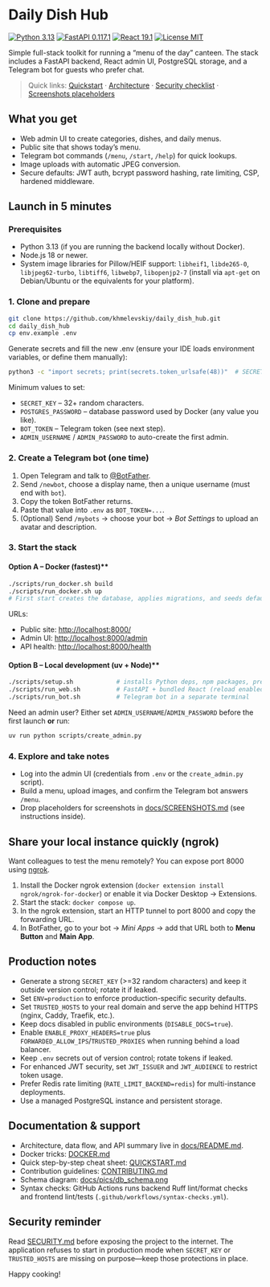 # Daily Dish Hub

[![Python 3.13](https://img.shields.io/badge/Python-3.13-3776AB?style=flat-square&logo=python&logoColor=white)](https://www.python.org/)
[![FastAPI 0.117.1](https://img.shields.io/badge/FastAPI-0.117.1-009688?style=flat-square&logo=fastapi&logoColor=white)](https://fastapi.tiangolo.com/)
[![React 19.1](https://img.shields.io/badge/React-19.1-61DAFB?style=flat-square&logo=react&logoColor=black)](https://react.dev/)
[![License MIT](https://img.shields.io/badge/License-MIT-000000?style=flat-square&logo=opensourceinitiative&logoColor=white)](LICENSE)

Simple full-stack toolkit for running a “menu of the day” canteen. The stack includes a FastAPI backend, React admin UI, PostgreSQL storage, and a Telegram bot for guests who prefer chat.

> Quick links: [Quickstart](QUICKSTART.md) · [Architecture](docs/README.md) · [Security checklist](SECURITY.md) · [Screenshots placeholders](docs/SCREENSHOTS.md)

## What you get

- Web admin UI to create categories, dishes, and daily menus.
- Public site that shows today’s menu.
- Telegram bot commands (`/menu`, `/start`, `/help`) for quick lookups.
- Image uploads with automatic JPEG conversion.
- Secure defaults: JWT auth, bcrypt password hashing, rate limiting, CSP, hardened middleware.

## Launch in 5 minutes

### Prerequisites

- Python 3.13 (if you are running the backend locally without Docker).
- Node.js 18 or newer.
- System image libraries for Pillow/HEIF support: `libheif1`, `libde265-0`, `libjpeg62-turbo`, `libtiff6`, `libwebp7`, `libopenjp2-7` (install via `apt-get` on Debian/Ubuntu or the equivalents for your platform).

### 1. Clone and prepare

```bash
git clone https://github.com/khmelevskiy/daily_dish_hub.git
cd daily_dish_hub
cp env.example .env
```

Generate secrets and fill the new .env (ensure your IDE loads environment variables, or define them manually):

```bash
python3 -c "import secrets; print(secrets.token_urlsafe(48))"  # SECRET_KEY
```

Minimum values to set:

- `SECRET_KEY` – 32+ random characters.
- `POSTGRES_PASSWORD` – database password used by Docker (any value you like).
- `BOT_TOKEN` – Telegram token (see next step).
- `ADMIN_USERNAME` / `ADMIN_PASSWORD` to auto-create the first admin.

### 2. Create a Telegram bot (one time)

1. Open Telegram and talk to [@BotFather](https://t.me/BotFather).
2. Send `/newbot`, choose a display name, then a unique username (must end with `bot`).
3. Copy the token BotFather returns.
4. Paste that value into `.env` as `BOT_TOKEN=...`.
5. (Optional) Send `/mybots` → choose your bot → *Bot Settings* to upload an avatar and description.

### 3. Start the stack

#### Option A – Docker (fastest)**

```bash
./scripts/run_docker.sh build
./scripts/run_docker.sh up
# First start creates the database, applies migrations, and seeds default data
```

URLs:

- Public site: <http://localhost:8000/>
- Admin UI: <http://localhost:8000/admin>
- API health: <http://localhost:8000/health>

#### Option B – Local development (uv + Node)**

```bash
./scripts/setup.sh            # installs Python deps, npm packages, pre-commit hooks
./scripts/run_web.sh          # FastAPI + bundled React (reload enabled)
./scripts/run_bot.sh          # Telegram bot in a separate terminal
```

Need an admin user? Either set `ADMIN_USERNAME`/`ADMIN_PASSWORD` before the first launch **or** run:

```bash
uv run python scripts/create_admin.py
```

### 4. Explore and take notes

- Log into the admin UI (credentials from `.env` or the `create_admin.py` script).
- Build a menu, upload images, and confirm the Telegram bot answers `/menu`.
- Drop placeholders for screenshots in [docs/SCREENSHOTS.md](docs/SCREENSHOTS.md) (see instructions inside).

## Share your local instance quickly (ngrok)

Want colleagues to test the menu remotely? You can expose port 8000 using [ngrok](https://ngrok.com/).

1. Install the Docker ngrok extension (`docker extension install ngrok/ngrok-for-docker`) or enable it via Docker Desktop → Extensions.
2. Start the stack: `docker compose up`.
3. In the ngrok extension, start an HTTP tunnel to port 8000 and copy the forwarding URL.
4. In BotFather, go to your bot → *Mini Apps* → add that URL both to **Menu Button** and **Main App**.

## Production notes

- Generate a strong `SECRET_KEY` (>=32 random characters) and keep it outside version control; rotate it if leaked.
- Set `ENV=production` to enforce production-specific security defaults.
- Set `TRUSTED_HOSTS` to your real domain and serve the app behind HTTPS (nginx, Caddy, Traefik, etc.).
- Keep docs disabled in public environments (`DISABLE_DOCS=true`).
- Enable `ENABLE_PROXY_HEADERS=true` plus `FORWARDED_ALLOW_IPS`/`TRUSTED_PROXIES` when running behind a load balancer.
- Keep `.env` secrets out of version control; rotate tokens if leaked.
- For enhanced JWT security, set `JWT_ISSUER` and `JWT_AUDIENCE` to restrict token usage.
- Prefer Redis rate limiting (`RATE_LIMIT_BACKEND=redis`) for multi-instance deployments.
- Use a managed PostgreSQL instance and persistent storage.

## Documentation & support

- Architecture, data flow, and API summary live in [docs/README.md](docs/README.md).
- Docker tricks: [DOCKER.md](DOCKER.md)
- Quick step-by-step cheat sheet: [QUICKSTART.md](QUICKSTART.md)
- Contribution guidelines: [CONTRIBUTING.md](CONTRIBUTING.md)
- Schema diagram: [docs/pics/db_schema.png](docs/pics/db_schema.png)
- Syntax checks: GitHub Actions runs backend Ruff lint/format checks and frontend lint/tests (`.github/workflows/syntax-checks.yml`).

## Security reminder

Read [SECURITY.md](SECURITY.md) before exposing the project to the internet. The application refuses to start in production mode when `SECRET_KEY` or `TRUSTED_HOSTS` are missing on purpose—keep those protections in place.

Happy cooking!
